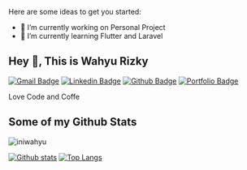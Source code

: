 <!-- **iniwahyu/iniwahyu** is a ✨ _special_ ✨ repository because its `README.md` (this file) appears on your GitHub profile. -->

Here are some ideas to get you started:

- 🔭 I’m currently working on Personal Project
- 🌱 I’m currently learning Flutter and Laravel
<!-- - 👯 I’m looking to collaborate on 
- 🤔 I’m looking for help with ...
- 💬 Ask me about ...
- 📫 How to reach me: ...
- 😄 Pronouns: ...
- ⚡ Fun fact: ... -->

## Hey 👋, This is Wahyu Rizky
[![Gmail Badge](https://img.shields.io/badge/-wrep17@gmail.com-c14438?style=flat&logo=Gmail&logoColor=white&link=mailto:wrep17@gmail.com)](mailto:wrep17@gmail.com) 
[![Linkedin Badge](https://img.shields.io/badge/-wahyuriz17-0072b1?style=flat&logo=Linkedin&logoColor=white&link=https://www.linkedin.com/in/wahyuriz17/)](https://www.linkedin.com/in/wahyuriz17/) [![Github Badge](https://img.shields.io/badge/-iniwahyu-grey?style=flat&logo=github&logoColor=white&link=https://github.com/iniwahyu/)](https://www.github.com/iniwahyu/) [![Portfolio Badge](https://img.shields.io/badge/portfolio-web-blue?style=flat&link=iniwahyu.my.id/)](iniwahyu.my.id/) <p align='left'>Love Code and Coffe</p>
## Some of my Github Stats
<p align=left> <img src=https://komarev.com/ghpvc/?username=iniwahyu alt=iniwahyu /> </p>

[![Github stats](https://github-readme-stats.vercel.app/api?username=iniwahyu&show_icons=true&include_all_commits=true)](https://github.com/iniwahyu/github-readme-stats)
[![Top Langs](https://github-readme-stats.vercel.app/api/top-langs/?username=iniwahyu&layout=compact)](https://github.com/iniwahyu/github-readme-stats)
